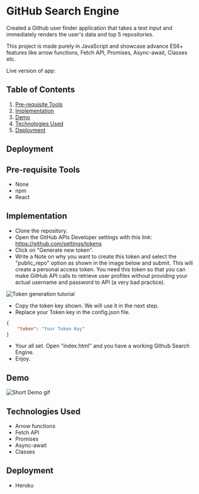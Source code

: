 # GitHub Search Engine
Created a Github user finder application that takes a text input and immediately renders the user's data and top 5 repositories.

This project is made purely in JavaScript and showcase advance ES6+ features like arrow functions, Fetch API, Promises, Async-await, Classes etc.

Live version of app: 

## Table of Contents
1. [Pre-requisite Tools](#pre-requisite-tools)
1. [Implementation](#implementation)
1. [Demo](#demo)
1. [Technologies Used](#technologies-used)
1. [Deployment](#deployment)
## Deployment

## Pre-requisite Tools
- None
- npm
- React

## Implementation
- Clone the repository.
- Open the GitHub APIs Developer settings with this link: https://github.com/settings/tokens
- Click on "Generate new token".
- Write a Note on why you want to create this token and select the "public_repo" option as shown in the image below and submit. This will create a personal access token. You need this token so that you can make GitHub API calls to retrieve user profiles without providing your actual username and password to API (a very bad practice).

<img src="https://raw.githubusercontent.com/kirito-k/realtime-chat-app/main/demo/1.gif" title="Token generation tutorial" />

- Copy the token key shown. We will use it in the next step. 
- Replace your Token key in the config.json file.
```config.json
{
    "token": "Your Token Key"
}
```
- Your all set. Open "index.html" and you have a working Github Search Engine.
- Enjoy.

## Demo
<img src="https://raw.githubusercontent.com/kirito-k/realtime-chat-app/main/demo/1.gif" title="Short Demo gif" />

## Technologies Used
- Arrow functions
- Fetch API
- Promises
- Async-await
- Classes

## Deployment
- Heroku